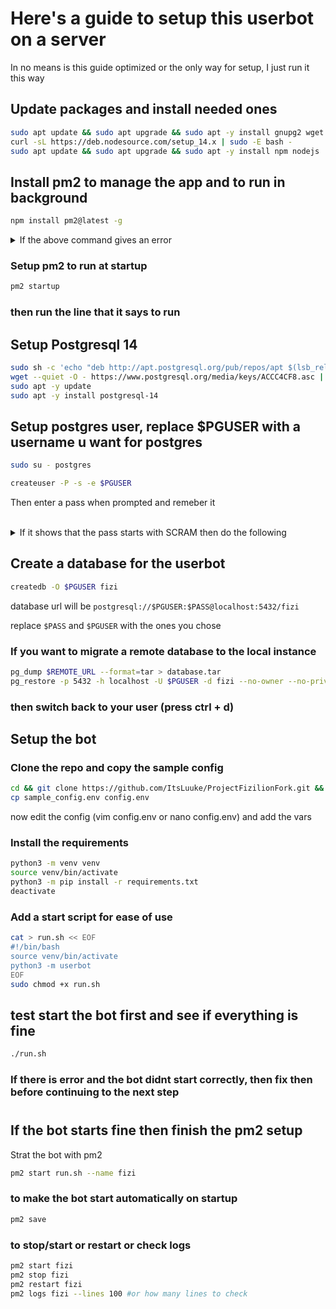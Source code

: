 
# Here's a guide to setup this userbot on a server

In no means is this guide optimized or the only way for setup, I just run it this way

## Update packages and install needed ones

```sh
sudo apt update && sudo apt upgrade && sudo apt -y install gnupg2 wget vim git gcc python3-dev build-essential python3-venv libpq-dev psycopg2-binary
curl -sL https://deb.nodesource.com/setup_14.x | sudo -E bash -
sudo apt update && sudo apt upgrade && sudo apt -y install npm nodejs
```

## Install pm2 to manage the app and to run in background

```sh
npm install pm2@latest -g
```

<details>
    <summary>
    If the above command gives an error
    </summary>

```sh
sudo mkdir /usr/local/lib/node_modules
sudo chown -R $USER /usr/local/lib/node_modules
```

</details>


### Setup pm2 to run at startup

```sh
pm2 startup
```

### then run the line that it says to run

## Setup Postgresql 14

```sh
sudo sh -c 'echo "deb http://apt.postgresql.org/pub/repos/apt $(lsb_release -cs)-pgdg main" > /etc/apt/sources.list.d/pgdg.list'
wget --quiet -O - https://www.postgresql.org/media/keys/ACCC4CF8.asc | sudo apt-key add -
sudo apt -y update
sudo apt -y install postgresql-14
```

## Setup postgres user, replace $PGUSER with a username u want for postgres

```sh
sudo su - postgres

createuser -P -s -e $PGUSER
```

Then enter a pass when prompted and remeber it

<br>

<details>
    <summary>
    If it shows that the pass starts with SCRAM then do the following
    </summary>

### Edit the postgresql.conf and switch to md5 password_encryption

Look for Authentication section then password_encryption and set it to md5 (it was scram-sha-256) and uncomment the line if commented

```sh
sudo vim /etc/postgresql/14/master/postgresql.conf
```

### Edit the pg_hba.conf and switch the authentication to md5

Look for the scram and replace them by md5

```sh
sudo vim /etc/postgresql/13/master/pg_hba.conf
```

### Then change the user password

```sh
psql
ALTER USER $PGUSER WITH PASSWORD 'NEW_PASSWORD_HERE';
ctrl + d
```

</details>


## Create a database for the userbot

```sh
createdb -O $PGUSER fizi
```

database url will be `postgresql://$PGUSER:$PASS@localhost:5432/fizi`

replace `$PASS` and `$PGUSER` with the ones you chose


### If you want to migrate a remote database to the local instance

```sh
pg_dump $REMOTE_URL --format=tar > database.tar
pg_restore -p 5432 -h localhost -U $PGUSER -d fizi --no-owner --no-privileges database.tar
```


### then switch back to your user (press ctrl + d)

## Setup the bot

### Clone the repo and copy the sample config

```sh
cd && git clone https://github.com/ItsLuuke/ProjectFizilionFork.git && cd ProjectFizilionFork
cp sample_config.env config.env
```

now edit the config (vim config.env or nano config.env) and add the vars

### Install the requirements

```sh
python3 -m venv venv
source venv/bin/activate
python3 -m pip install -r requirements.txt
deactivate
```

### Add a start script for ease of use

```sh
cat > run.sh << EOF
#!/bin/bash
source venv/bin/activate
python3 -m userbot
EOF
sudo chmod +x run.sh
```

## test start the bot first and see if everything is fine

```sh
./run.sh
```

### If there is error and the bot didnt start correctly, then fix then before continuing to the next step

#

## If the bot starts fine then finish the pm2 setup

Strat the bot with pm2

```sh
pm2 start run.sh --name fizi
```

### to make the bot start automatically on startup 

```sh
pm2 save
```

### to stop/start or restart or check logs

```sh
pm2 start fizi
pm2 stop fizi
pm2 restart fizi
pm2 logs fizi --lines 100 #or how many lines to check
```
